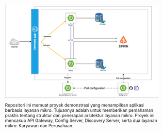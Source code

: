 ![Logo](diagrams/Diagram.png)

Repositori ini memuat proyek demonstrasi yang menampilkan aplikasi berbasis layanan mikro. Tujuannya adalah untuk memberikan pemahaman praktis tentang struktur dan penerapan arsitektur layanan mikro. Proyek ini mencakup API Gateway, Config Server, Discovery Server, serta dua layanan mikro: Karyawan dan Perusahaan.






















